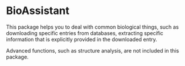 # BioAssistant

This package helps you to deal with common biological things, such as downloading specific entries from databases, extracting specific information that is explicitly provided in the downloaded entry. 

Advanced functions, such as structure analysis, are not included in this package.